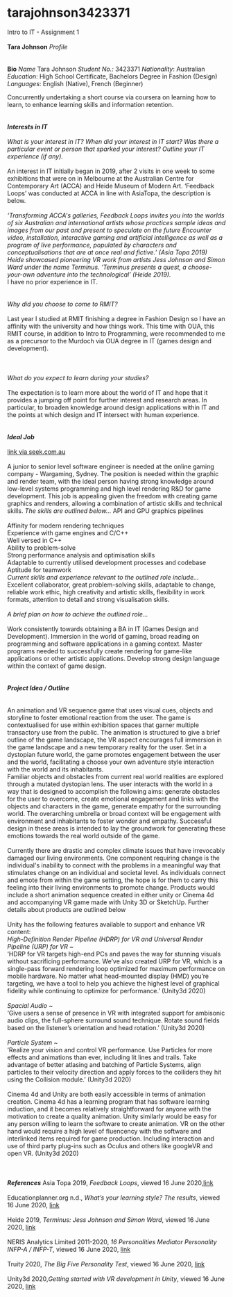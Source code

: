 # tarajohnson3423371
Intro to IT - Assignment 1
<br>
	<br>
<b>Tara Johnson</b> <i>Profile</i>
<br><br>
<br>
<b>Bio</b>
<i>Name</i> Tara Johnson
	<i>Student No.:</i> 3423371
	<i> Nationality</i>: Australian
	<i>Education</i>: High School Certificate, Bachelors Degree in Fashion (Design)
	<i>Languages</i>: English (Native), French (Beginner)

Concurrently undertaking a short course via coursera on learning how to learn, to enhance learning skills and information retention.</font><br>
<br>
<br>
<b><i>Interests in IT</i></b>
<br>
<br>
<i>What is your interest in IT? When did your interest in IT start? Was there a particular event or person that sparked your interest? Outline your IT experience (if any).</i>
<br>
	<br>
An interest in IT initially began in 2019, after 2 visits in one week to some exhibitions that were on in Melbourne at the Australian Centre for Contemporary Art (ACCA) and Heide Museum of Modern Art. ‘Feedback Loops’ was conducted at ACCA in line with AsiaTopa, the description is below.
<br>
<br>
<i>‘Transforming ACCA's galleries, Feedback Loops invites you into the worlds of six Australian and international artists whose practices sample ideas and images from our past and present to speculate on the future
Encounter video, installation, interactive gaming and artificial intelligence as well as a program of live performance, populated by characters and conceptualisations that are at once real and fictive.’ (Asia Topa 2019)
	<br>
Heide showcased pioneering VR work from artists Jess Johnson and Simon Ward under the name Terminus. ‘Terminus presents a quest, a choose-your-own adventure into the technological’ (Heide 2019).</i>
	<br>I have no prior experience in IT. 
<br>
<br>
<br>
<i>Why did you choose to come to RMIT?</i>
<br>
<br>
Last year I studied at RMIT finishing a degree in Fashion Design so I have an affinity with the university and how things work. This time with OUA, this RMIT course, in addition to Intro to Programming, were recommended to me as a precursor to the Murdoch via OUA degree in IT (games design and development).	
<br>
<br>
<br>
<i>What do you expect to learn during your studies?</i>
<br>
<br>
The expectation is to learn more about the world of IT and hope that it provides a jumping off point for further interest and research areas. In particular, to broaden knowledge around design applications within IT and the points at which design and IT intersect with human experience.
<br>
<br>
<br>
<b><i>Ideal Job</i></b>
<br>
<br>
[link via seek.com.au](https://www.seek.com.au/job/50016265?type=standard#searchRequestToken=0e8d6423-d9ef-431f-8c8e-77d3813eff4a)
<br>
<br>
A junior to senior level software engineer is needed at the online gaming company - Wargaming, Sydney. The position is needed within the graphic and render team, with the ideal person having strong knowledge around low-level systems programming and high level rendering R&D for game development. This job is appealing given the freedom with creating game graphics and renders, allowing a combination of artistic skills and technical skills. <i>The skills are outlined below…</i>
API and GPU graphics pipelines
<br>
<br>
Affinity for modern rendering techniques
<br>
Experience with game engines and C/C++
<br>
Well versed in C++
<br>
Ability to problem-solve
<br>
Strong performance analysis and optimisation skills
<br>
Adaptable to currently utilised development processes and codebase
<br>
Aptitude for teamwork
<br>
<i>Current skills and experience relevant to the outlined role include…</i>
<br>
Excellent collaborator, great problem-solving skills, adaptable to change, reliable work ethic, high creativity and artistic skills, flexibility in work formats, attention to detail and strong visualisation skills. 
<br>
<br>
<i>A brief plan on how to achieve the outlined role…</i>
<br>
<br>
Work consistently towards obtaining a BA in IT (Games Design and Development). Immersion in the world of gaming, broad reading on programming and software applications in a gaming context. Master programs needed to successfully create rendering for game-like applications or other artistic applications. Develop strong design language within the context of game design. 
<br>
<br>
<br>
<b><i>Project Idea / Outline</i></b>	
<br>
<br>
An animation and VR sequence game that uses visual cues, objects and storyline to foster emotional reaction from the user. The game is contextualised for use within exhibition spaces that garner multiple transactory use from the public. The animation is structured to give a brief outline of the game landscape, the VR aspect encourages full immersion in the game landscape and a new temporary reality for the user. Set in a dystopian future world, the game promotes engagement between the user and the world, facilitating a choose your own adventure style interaction with the world and its inhabitants. 				
Familiar objects and obstacles from current real world realities are explored through a mutated dystopian lens. The user interacts with the world in a way that is designed to accomplish the following aims: generate obstacles for the user to overcome, create emotional engagement and links with the objects and characters in the game, generate empathy for the surrounding world. The overarching umbrella or broad context will be engagement with environment and inhabitants to foster wonder and empathy. Successful design in these areas is intended to lay the groundwork for generating these emotions towards the real world outside of the game. 
<br>
<br>
Currently there are drastic and complex climate issues that have irrevocably damaged our living environments. One component requiring change is the individual's inability to connect with the problems in a meaningful way that stimulates change on an individual and societal level. As individuals connect and emote from within the game setting, the hope is for them to carry this feeling into their living environments to promote change. 
Products would include a short animation sequence created in either unity or Cinema 4d and accompanying VR game made with Unity 3D or SketchUp. Further details about products are outlined below
<br>
<br>
Unity has the following features available to support and enhance VR content:
<br>
<i>High-Definition Render Pipeline (HDRP) for VR and Universal Render Pipeline (URP) for VR ~ </i>
<br>
‘HDRP for VR targets high-end PCs and paves the way for stunning visuals without sacrificing performance. We’ve also created URP for VR, which is a single-pass forward rendering loop optimized for maximum performance on mobile hardware. No matter what head-mounted display (HMD) you’re targeting, we have a tool to help you achieve 
the highest level of graphical fidelity while continuing to optimize for performance.’ (Unity3d 2020)
<br>
<br>
<i>Spacial Audio ~</i>
<br>
‘Give users a sense of presence in VR with integrated support for ambisonic audio clips, the full-sphere surround sound technique. Rotate sound fields based on the listener’s orientation and head rotation.’ (Unity3d 2020)
<br>
<br>
<i>Particle System ~ </i>
<br>
‘Realize your vision and control VR performance. Use Particles for more effects and animations than ever, including lit lines and trails. Take advantage of better atlasing and batching of Particle Systems, align particles to their velocity direction and apply forces to the colliders they hit using the Collision module.’ (Unity3d 2020)
<br>
<br>
Cinema 4d and Unity are both easily accessible in terms of animation creation. Cinema 4d has a learning program that has software learning induction, and it becomes relatively straightforward for anyone with the motivation to create a quality animation. Unity similarly would be easy for any person willing to learn the software to create animation. VR on the other hand would require a high level of fluencency with the software and interlinked items required for game production. Including interaction and use of third party plug-ins such as Oculus and others like googleVR and open VR. (Unity3d 2020)
<br>
<br>
<br>
<br>
<b><i>References</i></b>
Asia Topa 2019, <i>Feedback Loops</i>, viewed 16 June 2020,[link](https://www.asiatopa.com.au/whats-on/2020/visual-and-digital/feedback-loops)
<br>
<br>
Educationplanner.org n.d., <i>What’s your learning style? The results</i>, viewed 16 June 2020, [link](http://www.educationplanner.org/students/self-assessments/learning-styles-quiz.shtml?event=results&A=4&V=13&T=3)
<br>
<br>
Heide 2019, <i>Terminus: Jess Johnson and Simon Ward</i>, viewed 16 June 2020, [link](https://www.heide.com.au/exhibitions/terminus-jess-johnson-and-simon-ward)
<br>
<br>
NERIS Analytics Limited 2011-2020, <i>16 Personalities Mediator Personality INFP-A / INFP-T</i>, viewed 16 June 2020, [link](https://www.16personalities.com/infp-personality)
<br>
<br>
Truity 2020, <i>The Big Five Personality Test</i>, viewed 16 June 2020, [link](https://www.truity.com/personality-test/17315/test-results/21993136)
<br>
<br>
Unity3d 2020,<i>Getting started with VR development in Unity</i>, viewed 16 June 2020, [link](https://docs.unity3d.com/Manual/VROverview.html)





